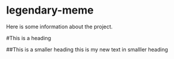 # legendary-meme

Here is some information about the project.

#This is a heading

##This is a smaller heading
this is my new text in smalller heading
